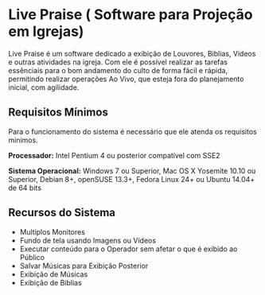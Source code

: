 # Live Praise ( Software para Projeção em Igrejas) #

Live Praise é um software dedicado a exibição de Louvores, Biblias, Videos e outras atividades na igreja.
Com ele é possível realizar as tarefas essênciais para o bom andamento do culto de forma fácil e rápida, permitindo realizar operações Ao Vivo, que esteja fora do planejamento inicial, com agilidade.

## Requisitos Mínimos ##

Para o funcionamento do sistema é necessário que ele atenda os requisitos minimos.

**Processador:** Intel Pentium 4 ou posterior compatível com SSE2

**Sistema Operacional:** Windows 7 ou Superior, Mac OS X Yosemite 10.10 ou Superior, Debian 8+, openSUSE 13.3+, Fedora Linux 24+ ou Ubuntu 14.04+ de 64 bits

## Recursos do Sistema ##

- Multiplos Monitores
- Fundo de tela usando Imagens ou Vídeos
- Executar conteúdo para o Operador sem afetar o que é exibido ao Público
- Salvar Músicas para Exibição Posterior
- Exibição de Músicas
- Exibição de Biblias